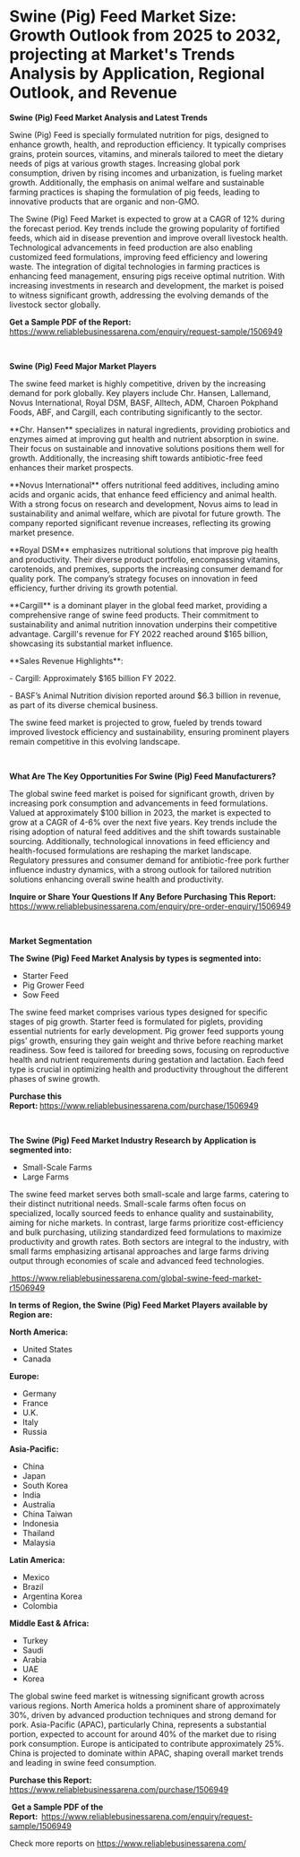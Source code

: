 <p><h1>Swine (Pig) Feed Market Size: Growth Outlook from 2025 to 2032, projecting at Market's Trends Analysis by Application, Regional Outlook, and Revenue</h1></p><p><strong>Swine (Pig) Feed Market Analysis and Latest Trends</strong></p>
<p><p>Swine (Pig) Feed is specially formulated nutrition for pigs, designed to enhance growth, health, and reproduction efficiency. It typically comprises grains, protein sources, vitamins, and minerals tailored to meet the dietary needs of pigs at various growth stages. Increasing global pork consumption, driven by rising incomes and urbanization, is fueling market growth. Additionally, the emphasis on animal welfare and sustainable farming practices is shaping the formulation of pig feeds, leading to innovative products that are organic and non-GMO. </p><p>The Swine (Pig) Feed Market is expected to grow at a CAGR of 12% during the forecast period. Key trends include the growing popularity of fortified feeds, which aid in disease prevention and improve overall livestock health. Technological advancements in feed production are also enabling customized feed formulations, improving feed efficiency and lowering waste. The integration of digital technologies in farming practices is enhancing feed management, ensuring pigs receive optimal nutrition. With increasing investments in research and development, the market is poised to witness significant growth, addressing the evolving demands of the livestock sector globally.</p></p>
<p><strong>Get a Sample PDF of the Report:&nbsp;</strong> <a href="https://www.reliablebusinessarena.com/enquiry/request-sample/1506949?utm_campaign=3042&utm_medium=2&utm_source=Github&utm_content=ia&utm_term=23032025&utm_id=swine-pig-feed">https://www.reliablebusinessarena.com/enquiry/request-sample/1506949</a></p>
<p>&nbsp;</p>
<p><strong>Swine (Pig) Feed Major Market Players</strong></p>
<p><p>The swine feed market is highly competitive, driven by the increasing demand for pork globally. Key players include Chr. Hansen, Lallemand, Novus International, Royal DSM, BASF, Alltech, ADM, Charoen Pokphand Foods, ABF, and Cargill, each contributing significantly to the sector.</p><p>**Chr. Hansen** specializes in natural ingredients, providing probiotics and enzymes aimed at improving gut health and nutrient absorption in swine. Their focus on sustainable and innovative solutions positions them well for growth. Additionally, the increasing shift towards antibiotic-free feed enhances their market prospects.</p><p>**Novus International** offers nutritional feed additives, including amino acids and organic acids, that enhance feed efficiency and animal health. With a strong focus on research and development, Novus aims to lead in sustainability and animal welfare, which are pivotal for future growth. The company reported significant revenue increases, reflecting its growing market presence.</p><p>**Royal DSM** emphasizes nutritional solutions that improve pig health and productivity. Their diverse product portfolio, encompassing vitamins, carotenoids, and premixes, supports the increasing consumer demand for quality pork. The company’s strategy focuses on innovation in feed efficiency, further driving its growth potential.</p><p>**Cargill** is a dominant player in the global feed market, providing a comprehensive range of swine feed products. Their commitment to sustainability and animal nutrition innovation underpins their competitive advantage. Cargill's revenue for FY 2022 reached around $165 billion, showcasing its substantial market influence.</p><p>**Sales Revenue Highlights**: </p><p>- Cargill: Approximately $165 billion FY 2022.</p><p>- BASF’s Animal Nutrition division reported around $6.3 billion in revenue, as part of its diverse chemical business.</p><p>The swine feed market is projected to grow, fueled by trends toward improved livestock efficiency and sustainability, ensuring prominent players remain competitive in this evolving landscape.</p></p>
<p>&nbsp;</p>
<p><strong>What Are The Key Opportunities For Swine (Pig) Feed Manufacturers?</strong></p>
<p><p>The global swine feed market is poised for significant growth, driven by increasing pork consumption and advancements in feed formulations. Valued at approximately $100 billion in 2023, the market is expected to grow at a CAGR of 4-6% over the next five years. Key trends include the rising adoption of natural feed additives and the shift towards sustainable sourcing. Additionally, technological innovations in feed efficiency and health-focused formulations are reshaping the market landscape. Regulatory pressures and consumer demand for antibiotic-free pork further influence industry dynamics, with a strong outlook for tailored nutrition solutions enhancing overall swine health and productivity.</p></p>
<p><strong>Inquire or Share Your Questions If Any Before Purchasing This Report:</strong> <a href="https://www.reliablebusinessarena.com/enquiry/pre-order-enquiry/1506949?utm_campaign=3042&utm_medium=2&utm_source=Github&utm_content=ia&utm_term=23032025&utm_id=swine-pig-feed">https://www.reliablebusinessarena.com/enquiry/pre-order-enquiry/1506949</a></p>
<p>&nbsp;</p>
<p><strong>Market Segmentation</strong></p>
<p><strong>The Swine (Pig) Feed Market Analysis by types is segmented into:</strong></p>
<p><ul><li>Starter Feed</li><li>Pig Grower Feed</li><li>Sow Feed</li></ul></p>
<p><p>The swine feed market comprises various types designed for specific stages of pig growth. Starter feed is formulated for piglets, providing essential nutrients for early development. Pig grower feed supports young pigs' growth, ensuring they gain weight and thrive before reaching market readiness. Sow feed is tailored for breeding sows, focusing on reproductive health and nutrient requirements during gestation and lactation. Each feed type is crucial in optimizing health and productivity throughout the different phases of swine growth.</p></p>
<p><strong>Purchase this Report:&nbsp;</strong><a href="https://www.reliablebusinessarena.com/purchase/1506949?utm_campaign=3042&utm_medium=2&utm_source=Github&utm_content=ia&utm_term=23032025&utm_id=swine-pig-feed">https://www.reliablebusinessarena.com/purchase/1506949</a></p>
<p>&nbsp;</p>
<p><strong>The Swine (Pig) Feed Market Industry Research by Application is segmented into:</strong></p>
<p><ul><li>Small-Scale Farms</li><li>Large Farms</li></ul></p>
<p><p>The swine feed market serves both small-scale and large farms, catering to their distinct nutritional needs. Small-scale farms often focus on specialized, locally sourced feeds to enhance quality and sustainability, aiming for niche markets. In contrast, large farms prioritize cost-efficiency and bulk purchasing, utilizing standardized feed formulations to maximize productivity and growth rates. Both sectors are integral to the industry, with small farms emphasizing artisanal approaches and large farms driving output through economies of scale and advanced feed technologies.</p></p>
<p><a href="https://www.reliablebusinessarena.com/global-swine-feed-market-r1506949?utm_campaign=3042&utm_medium=2&utm_source=Github&utm_content=ia&utm_term=23032025&utm_id=swine-pig-feed">&nbsp;https://www.reliablebusinessarena.com/global-swine-feed-market-r1506949</a></p>
<p><strong>In terms of Region, the Swine (Pig) Feed Market Players available by Region are:</strong></p>
<p>
    <p> <strong> North America: </strong>
        <ul>
            <li>United States</li>
            <li>Canada</li>
        </ul>
        </p> 
    <p> <strong> Europe: </strong>
        <ul>
            <li>Germany</li>
            <li>France</li>
            <li>U.K.</li>
            <li>Italy</li>
            <li>Russia</li>
        </ul>
        </p> 
    <p> <strong> Asia-Pacific: </strong>
        <ul>
            <li>China</li>
            <li>Japan</li>
            <li>South Korea</li>
            <li>India</li>
            <li>Australia</li>
            <li>China Taiwan</li>
            <li>Indonesia</li>
            <li>Thailand</li>
            <li>Malaysia</li>
        </ul>
        </p> 
    <p> <strong> Latin America: </strong>
        <ul>
            <li>Mexico</li>
            <li>Brazil</li>
            <li>Argentina Korea</li>
            <li>Colombia</li>
        </ul>
        </p> 
    <p> <strong> Middle East & Africa: </strong>
        <ul>
            <li>Turkey</li>
            <li>Saudi</li>
            <li>Arabia</li>
            <li>UAE</li>
            <li>Korea</li>
        </ul>
    </p>
    </p>
<p><p>The global swine feed market is witnessing significant growth across various regions. North America holds a prominent share of approximately 30%, driven by advanced production techniques and strong demand for pork. Asia-Pacific (APAC), particularly China, represents a substantial portion, expected to account for around 40% of the market due to rising pork consumption. Europe is anticipated to contribute approximately 25%. China is projected to dominate within APAC, shaping overall market trends and leading in swine feed consumption.</p></p>
<p><strong>Purchase this Report: </strong><a href="https://www.reliablebusinessarena.com/purchase/1506949?utm_campaign=3042&utm_medium=2&utm_source=Github&utm_content=ia&utm_term=23032025&utm_id=swine-pig-feed">https://www.reliablebusinessarena.com/purchase/1506949</a></p>
<p>&nbsp;<strong>Get a Sample PDF of the Report:&nbsp;&nbsp;</strong><a href="https://www.reliablebusinessarena.com/enquiry/request-sample/1506949?utm_campaign=3042&utm_medium=2&utm_source=Github&utm_content=ia&utm_term=23032025&utm_id=swine-pig-feed">https://www.reliablebusinessarena.com/enquiry/request-sample/1506949</a></p>
<p><strong></strong></p>
<p>Check more reports on <a href="https://www.reliablebusinessarena.com/?utm_campaign=3042&utm_medium=2&utm_source=Github&utm_content=ia&utm_term=23032025&utm_id=swine-pig-feed">https://www.reliablebusinessarena.com/</a></p>